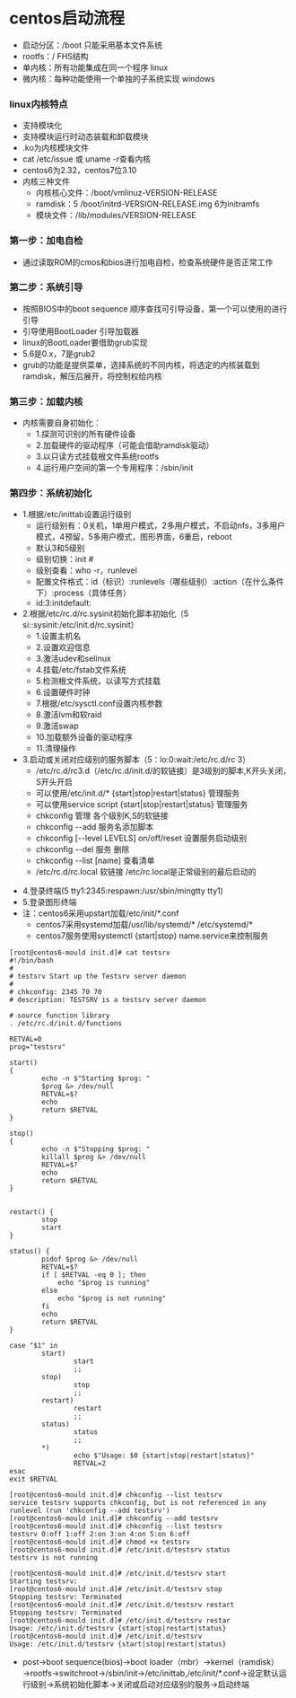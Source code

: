 # centos启动流程

- 启动分区：/boot 只能采用基本文件系统
- rootfs：/ FHS结构 
- 单内核：所有功能集成在同一个程序 linux
- 微内核：每种功能使用一个单独的子系统实现 windows

### linux内核特点

- 支持模块化
- 支持模块运行时动态装载和卸载模块
- .ko为内核模块文件
- cat /etc/issue 或 uname -r查看内核
- centos6为2.32，centos7位3.10
- 内核三种文件
    + 内核核心文件：/boot/vmlinuz-VERSION-RELEASE
    + ramdisk：5 /boot/initrd-VERSION-RELEASE.img 6为initramfs
    + 模块文件：/lib/modules/VERSION-RELEASE

### 第一步：加电自检

- 通过读取ROM的cmos和bios进行加电自检，检查系统硬件是否正常工作

### 第二步：系统引导

- 按照BIOS中的boot sequence 顺序查找可引导设备，第一个可以使用的进行引导
- 引导使用BootLoader 引导加载器
- linux的BootLoader要借助grub实现
- 5.6是0.x，7是grub2
- grub的功能是提供菜单，选择系统的不同内核，将选定的内核装载到ramdisk，解压后展开，将控制权给内核

### 第三步：加载内核

- 内核需要自身初始化：
    + 1.探测可识别的所有硬件设备
    + 2.加载硬件的驱动程序（可能会借助ramdisk驱动）
    + 3.以只读方式挂载根文件系统rootfs
    + 4.运行用户空间的第一个专用程序：/sbin/init

### 第四步：系统初始化

- 1.根据/etc/inittab设置运行级别
    + 运行级别有：0关机，1单用户模式，2多用户模式，不启动nfs，3多用户模式，4预留，5多用户模式，图形界面，6重启，reboot
    + 默认3和5级别
    + 级别切换：init #
    + 级别查看：who -r，runlevel
    + 配置文件格式：id（标识）:runlevels（哪些级别）:action（在什么条件下）:process（具体任务）
    + id:3:initdefault:
- 2.根据/etc/rc.d/rc.sysinit初始化脚本初始化（5 si::sysinit:/etc/init.d/rc.sysinit）
    - 1.设置主机名
    - 2.设置欢迎信息
    - 3.激活udev和selinux
    - 4.挂载/etc/fstab文件系统
    - 5.检测根文件系统，以读写方式挂载
    - 6.设置硬件时钟
    - 7.根据/etc/sysctl.conf设置内核参数
    - 8.激活lvm和软raid
    - 9.激活swap
    - 10.加载额外设备的驱动程序
    - 11.清理操作
- 3.启动或关闭对应级别的服务脚本（5：lo:0:wait:/etc/rc.d/rc 3）
    + /etc/rc.d/rc3.d（/etc/rc.d/init.d/的软链接）是3级别的脚本,K开头关闭，S开头开启
    + 可以使用/etc/init.d/* {start|stop|restart|status} 管理服务
    + 可以使用service script {start|stop|restart|status} 管理服务
    + chkconfig 管理 各个级别K,S的软链接   
    + chkconfig --add 服务名添加脚本
    + chkconfig [--level LEVELS] on/off/reset 设置服务启动级别
    + chkconfig --del 服务 删除
    + chkconfig --list [name] 查看清单
    + /etc/rc.d/rc.local 软链接 /etc/rc.local是正常级别的最后启动的 
+ 4.登录终端(5 tty1:2345:respawn:/usr/sbin/mingtty tty1)
+ 5.登录图形终端
+ 注：centos6采用upstart加载/etc/init/*.conf
    + centos7采用systemd加载/usr/lib/systemd/* /etc/systemd/*
    + centos7服务使用systemctl {start|stop} name.service来控制服务

```
[root@centos6-mould init.d]# cat testsrv
#!/bin/bash
#
# testsrv Start up the Testsrv server daemon
#
# chkconfig: 2345 70 70
# description: TESTSRV is a testsrv server daemon

# source function library
. /etc/rc.d/init.d/functions

RETVAL=0
prog="testsrv"

start()
{
        echo -n $"Starting $prog: "
        $prog &> /dev/null
        RETVAL=$?
        echo
        return $RETVAL
}

stop()
{
        echo -n $"Stopping $prog: "
        killall $prog &> /dev/null
        RETVAL=$?
        echo
        return $RETVAL
}


restart() {
        stop
        start
}

status() {
        pidof $prog &> /dev/null
        RETVAL=$?
        if [ $RETVAL -eq 0 ]; then
            echo "$prog is running"
        else
            echo "$prog is not running"
        fi
        echo
        return $RETVAL
}

case "$1" in
        start)
                start
                ;;
        stop)
                stop
                ;;
        restart)
                restart
                ;;
        status)
                status
                ;;
        *)
                echo $"Usage: $0 {start|stop|restart|status}"
                RETVAL=2
esac
exit $RETVAL

[root@centos6-mould init.d]# chkconfig --list testsrv
service testsrv supports chkconfig, but is not referenced in any runlevel (run 'chkconfig --add testsrv')
[root@centos6-mould init.d]# chkconfig --add testsrv
[root@centos6-mould init.d]# chkconfig --list testsrv
testsrv 0:off 1:off 2:on 3:on 4:on 5:on 6:off
[root@centos6-mould init.d]# chmod +x testsrv
[root@centos6-mould init.d]# /etc/init.d/testsrv status
testsrv is not running

[root@centos6-mould init.d]# /etc/init.d/testsrv start
Starting testsrv:
[root@centos6-mould init.d]# /etc/init.d/testsrv stop
Stopping testsrv: Terminated
[root@centos6-mould init.d]# /etc/init.d/testsrv restart
Stopping testsrv: Terminated
[root@centos6-mould init.d]# /etc/init.d/testsrv restar
Usage: /etc/init.d/testsrv {start|stop|restart|status}
[root@centos6-mould init.d]# /etc/init.d/testsrv
Usage: /etc/init.d/testsrv {start|stop|restart|status}
```

- post→boot sequence(bios)→boot loader（mbr）→kernel（ramdisk）→rootfs→switchroot→/sbin/init→/etc/inittab,/etc/init/*.conf→设定默认运行级别→系统初始化脚本→关闭或启动对应级别的服务→启动终端

